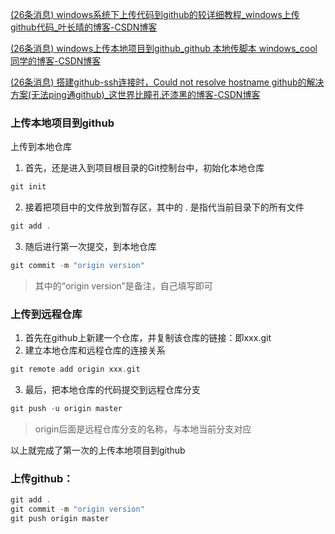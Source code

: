 [(26条消息) windows系统下上传代码到github的较详细教程_windows上传github代码_叶长晴的博客-CSDN博客](https://blog.csdn.net/weixin_44017406/article/details/129906172)

[(26条消息) windows上传本地项目到github_github 本地传脚本 windows_cool同学的博客-CSDN博客](https://blog.csdn.net/qq_40466537/article/details/128170063)

[(26条消息) 搭建github-ssh连接时，Could not resolve hostname github的解决方案(无法ping通github)_这世界比瞳孔还漆黑的博客-CSDN博客](https://blog.csdn.net/Hacker_MAI/article/details/123270836)

### 上传本地项目到github

上传到本地仓库

1. 首先，还是进入到项目根目录的Git控制台中，初始化本地仓库

```c
git init
```

2. 接着把项目中的文件放到暂存区，其中的 . 是指代当前目录下的所有文件

```c
git add .
```

3. 随后进行第一次提交，到本地仓库

```c
git commit -m "origin version"
```

> 其中的“origin version”是备注，自己填写即可

### 上传到远程仓库

1. 首先在github上新建一个仓库，并复制该仓库的链接：即xxx.git
2. 建立本地仓库和远程仓库的连接关系

```c
git remote add origin xxx.git
```

3. 最后，把本地仓库的代码提交到远程仓库分支

```c
git push -u origin master
```

> origin后面是远程仓库分支的名称，与本地当前分支对应

以上就完成了第一次的上传本地项目到github

### 上传github：

```c
git add .
git commit -m "origin version"
git push origin master
```


